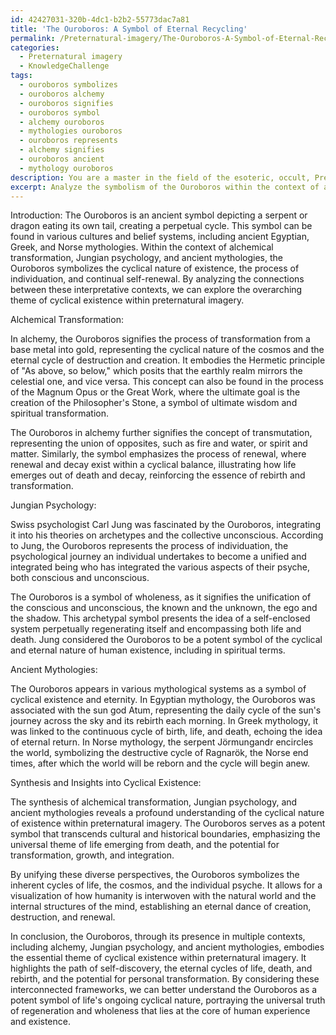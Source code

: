 ```yaml
---
id: 42427031-320b-4dc1-b2b2-55773dac7a81
title: 'The Ouroboros: A Symbol of Eternal Recycling'
permalink: /Preternatural-imagery/The-Ouroboros-A-Symbol-of-Eternal-Recycling/
categories:
  - Preternatural imagery
  - KnowledgeChallenge
tags:
  - ouroboros symbolizes
  - ouroboros alchemy
  - ouroboros signifies
  - ouroboros symbol
  - alchemy ouroboros
  - mythologies ouroboros
  - ouroboros represents
  - alchemy signifies
  - ouroboros ancient
  - mythology ouroboros
description: You are a master in the field of the esoteric, occult, Preternatural imagery and Education. You are a writer of tests, challenges, books and deep knowledge on Preternatural imagery for initiates and students to gain deep insights and understanding from. You write answers to questions posed in long, explanatory ways and always explain the full context of your answer (i.e., related concepts, formulas, examples, or history), as well as the step-by-step thinking process you take to answer the challenges. Be rigorous and thorough, and summarize the key themes, ideas, and conclusions at the end.
excerpt: Analyze the symbolism of the Ouroboros within the context of alchemical transformation, Jungian psychology, and ancient mythologies. How does the synthesis of these areas lend insight into the overarching theme of cyclical existence within preternatural imagery?
---
```

Introduction:
The Ouroboros is an ancient symbol depicting a serpent or dragon eating its own tail, creating a perpetual cycle. This symbol can be found in various cultures and belief systems, including ancient Egyptian, Greek, and Norse mythologies. Within the context of alchemical transformation, Jungian psychology, and ancient mythologies, the Ouroboros symbolizes the cyclical nature of existence, the process of individuation, and continual self-renewal. By analyzing the connections between these interpretative contexts, we can explore the overarching theme of cyclical existence within preternatural imagery.

Alchemical Transformation:

In alchemy, the Ouroboros signifies the process of transformation from a base metal into gold, representing the cyclical nature of the cosmos and the eternal cycle of destruction and creation. It embodies the Hermetic principle of "As above, so below," which posits that the earthly realm mirrors the celestial one, and vice versa. This concept can also be found in the process of the Magnum Opus or the Great Work, where the ultimate goal is the creation of the Philosopher's Stone, a symbol of ultimate wisdom and spiritual transformation.

The Ouroboros in alchemy further signifies the concept of transmutation, representing the union of opposites, such as fire and water, or spirit and matter. Similarly, the symbol emphasizes the process of renewal, where renewal and decay exist within a cyclical balance, illustrating how life emerges out of death and decay, reinforcing the essence of rebirth and transformation.

Jungian Psychology:

Swiss psychologist Carl Jung was fascinated by the Ouroboros, integrating it into his theories on archetypes and the collective unconscious. According to Jung, the Ouroboros represents the process of individuation, the psychological journey an individual undertakes to become a unified and integrated being who has integrated the various aspects of their psyche, both conscious and unconscious.

The Ouroboros is a symbol of wholeness, as it signifies the unification of the conscious and unconscious, the known and the unknown, the ego and the shadow. This archetypal symbol presents the idea of a self-enclosed system perpetually regenerating itself and encompassing both life and death. Jung considered the Ouroboros to be a potent symbol of the cyclical and eternal nature of human existence, including in spiritual terms.

Ancient Mythologies:

The Ouroboros appears in various mythological systems as a symbol of cyclical existence and eternity. In Egyptian mythology, the Ouroboros was associated with the sun god Atum, representing the daily cycle of the sun's journey across the sky and its rebirth each morning. In Greek mythology, it was linked to the continuous cycle of birth, life, and death, echoing the idea of eternal return. In Norse mythology, the serpent Jörmungandr encircles the world, symbolizing the destructive cycle of Ragnarök, the Norse end times, after which the world will be reborn and the cycle will begin anew.

Synthesis and Insights into Cyclical Existence:

The synthesis of alchemical transformation, Jungian psychology, and ancient mythologies reveals a profound understanding of the cyclical nature of existence within preternatural imagery. The Ouroboros serves as a potent symbol that transcends cultural and historical boundaries, emphasizing the universal theme of life emerging from death, and the potential for transformation, growth, and integration.

By unifying these diverse perspectives, the Ouroboros symbolizes the inherent cycles of life, the cosmos, and the individual psyche. It allows for a visualization of how humanity is interwoven with the natural world and the internal structures of the mind, establishing an eternal dance of creation, destruction, and renewal.

In conclusion, the Ouroboros, through its presence in multiple contexts, including alchemy, Jungian psychology, and ancient mythologies, embodies the essential theme of cyclical existence within preternatural imagery. It highlights the path of self-discovery, the eternal cycles of life, death, and rebirth, and the potential for personal transformation. By considering these interconnected frameworks, we can better understand the Ouroboros as a potent symbol of life's ongoing cyclical nature, portraying the universal truth of regeneration and wholeness that lies at the core of human experience and existence.
